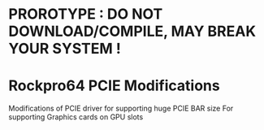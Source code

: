 # PROROTYPE : DO NOT DOWNLOAD/COMPILE, MAY BREAK YOUR SYSTEM !

# Rockpro64 PCIE Modifications

Modifications of PCIE driver for supporting huge PCIE BAR size
For supporting Graphics cards on GPU slots
